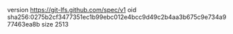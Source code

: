 version https://git-lfs.github.com/spec/v1
oid sha256:0275b2cf3477351ec1b99ebc012e4bcc9d49c2b4aa3b675c9e734a977463ea8b
size 2513
